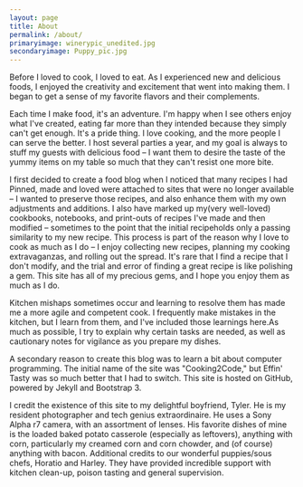 ```yaml
---
layout: page
title: About
permalink: /about/
primaryimage: winerypic_unedited.jpg
secondaryimage: Puppy_pic.jpg
---
```

Before I loved to cook, I loved to eat. As I experienced new and delicious foods, I ​enjoyed the creativity and excitement that ​went into making them. ​I began to get a sense of my favorite flavors and their complements.

Each time I make food, it​'​s an adventure. I'm happy when I see others enjoy what I've created, eating far more than they intended​ because they simply can't get enough​. It's a pride thing. I love cooking, and the more people I can serve the better. I host several parties a year, and my goal is always to stuff my guests with delicious food​ ​–​ ​I want them to desire the taste of the yummy items on my table ​so much that they can​'t​ resist​ one more bite​.

I first decided to create a food blog when I noticed that many recipes I had Pinned, made and loved were attached to sites that were no longer available​ – I wanted to preserve those recipes, and also enhance them with my own adjustments and additions​. I also have marked​ ​up my ​(very ​well-loved) cookbooks, notebooks, and ​print-outs of recipes I've made and ​then ​modified​ ​– sometimes to the point ​that the initial recipe​ holds only a passing similarity to my new recipe. ​This process is part of the reason why I love to cook as much as I do – ​I ​enjoy collecting new recipes, planning my cooking extravaganzas, and rolling out the spread. It's rare that I find a recipe that I don't modify, and the trial and error of finding a great recipe is like polishing a gem. This site has all of my precious gems, ​and ​I hope you enjoy​ them​ as much as I do.
 
Kitchen mishaps sometimes occur and ​learning to resolve them has made me a more agile and competent cook. I frequently make mistakes in the kitchen, but I learn from them, and​ I've​ included those learnings here. ​As much as possible, I try to explain why certain tasks are needed, as well as cautionary notes for vigilance as you prepare my dishes.

A secondary reason to create this blog was to learn a bit about computer programming. The initial name of the site was "Cooking2Code," but Effin' Tasty was so much better that I had to switch. This site is hosted on GitHub, powered by Jekyll and Bootstrap 3. 

I credit the existence of this site to my delightful boyfriend, Tyler. He is my resident photographer and tech genius extraordinaire. He uses a Sony Alpha r7 camera, with an assortment of lenses. His favorite dishes of mine is the loaded baked potato casserole (especially as leftovers), anything with corn, particularly my creamed corn and corn chowder, and (of course) anything with bacon. Additional credits to our wonderful puppies/sous chefs, Horatio and Harley. They have provided incredible support with kitchen clean-up, poison tasting and general supervision.